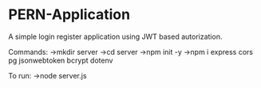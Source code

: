 # PERN-Application
A simple login register application using JWT based autorization.


Commands:
->mkdir server
->cd server
->npm init -y
->npm i express cors pg jsonwebtoken bcrypt dotenv

To run:
->node server.js
